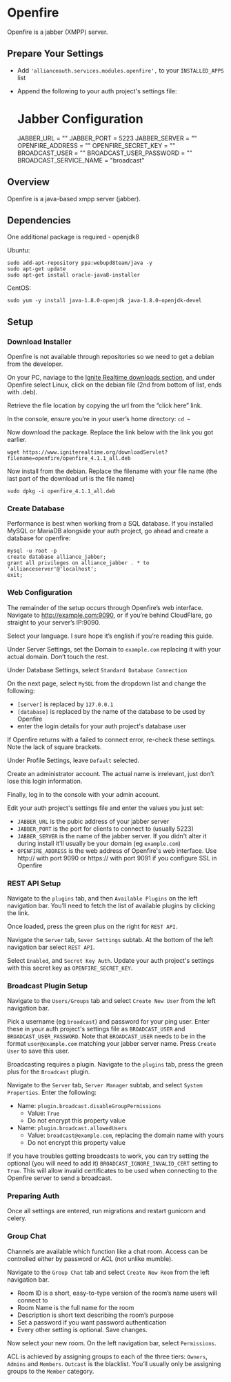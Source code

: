 # Openfire

 Openfire is a jabber (XMPP) server.

## Prepare Your Settings
 - Add `'allianceauth.services.modules.openfire',` to your `INSTALLED_APPS` list
 - Append the following to your auth project's settings file:


    # Jabber Configuration
    JABBER_URL = ""
    JABBER_PORT = 5223
    JABBER_SERVER = ""
    OPENFIRE_ADDRESS = ""
    OPENFIRE_SECRET_KEY = ""
    BROADCAST_USER = ""
    BROADCAST_USER_PASSWORD = ""
    BROADCAST_SERVICE_NAME = "broadcast"

## Overview
Openfire is a java-based xmpp server (jabber).

## Dependencies
One additional package is required - openjdk8

Ubuntu:

    sudo add-apt-repository ppa:webupd8team/java -y
    sudo apt-get update
    sudo apt-get install oracle-java8-installer

CentOS:

    sudo yum -y install java-1.8.0-openjdk java-1.8.0-openjdk-devel

## Setup
### Download Installer
Openfire is not available through repositories so we need to get a debian from the developer.

On your PC, naviage to the [Ignite Realtime downloads section](https://www.igniterealtime.org/downloads/index.jsp), and under Openfire select Linux, click on the debian file (2nd from bottom of list, ends with .deb).

Retrieve the file location by copying the url from the “click here” link.

In the console, ensure you’re in your user’s home directory: `cd ~`

Now download the package. Replace the link below with the link you got earlier.

    wget https://www.igniterealtime.org/downloadServlet?filename=openfire/openfire_4.1.1_all.deb

Now install from the debian. Replace the filename with your file name (the last part of the download url is the file name)

    sudo dpkg -i openfire_4.1.1_all.deb

### Create Database
Performance is best when working from a SQL database. If you installed MySQL or MariaDB alongside your auth project, go ahead and create a database for openfire:

    mysql -u root -p
    create database alliance_jabber;
    grant all privileges on alliance_jabber . * to 'allianceserver'@'localhost';
    exit;

### Web Configuration
The remainder of the setup occurs through Openfire’s web interface. Navigate to http://example.com:9090, or if you’re behind CloudFlare, go straight to your server’s IP:9090.

Select your language. I sure hope it’s english if you’re reading this guide.

Under Server Settings, set the Domain to `example.com` replacing it with your actual domain. Don’t touch the rest.

Under Database Settings, select `Standard Database Connection`

On the next page, select `MySQL` from the dropdown list and change the following:
 - `[server]` is replaced by `127.0.0.1`
 - `[database]` is replaced by the name of the database to be used by Openfire
 - enter the login details for your auth project's database user

If Openfire returns with a failed to connect error, re-check these settings. Note the lack of square brackets.

Under Profile Settings, leave `Default` selected.

Create an administrator account. The actual name is irrelevant, just don’t lose this login information.

Finally, log in to the console with your admin account.

Edit your auth project's settings file and enter the values you just set:
 - `JABBER_URL` is the pubic address of your jabber server
 - `JABBER_PORT` is the port for clients to connect to (usually 5223)
 - `JABBER_SERVER` is the name of the jabber server. If you didn't alter it during install it'll usually be your domain (eg `example.com`)
 - `OPENFIRE_ADDRESS` is the web address of Openfire's web interface. Use http:// with port 9090 or https:// with port 9091 if you configure SSL in Openfire

### REST API Setup
Navigate to the `plugins` tab, and then `Available Plugins` on the left navigation bar. You’ll need to fetch the list of available plugins by clicking the link.

Once loaded, press the green plus on the right for `REST API`.

Navigate the `Server` tab, `Sever Settings` subtab. At the bottom of the left navigation bar select `REST API`.

Select `Enabled`, and `Secret Key Auth`. Update your auth project's settings with this secret key as `OPENFIRE_SECRET_KEY`.

### Broadcast Plugin Setup

Navigate to the `Users/Groups` tab and select `Create New User` from the left navigation bar.

Pick a username (eg `broadcast`) and password for your ping user. Enter these in your auth project's settings file as `BROADCAST_USER` and `BROADCAST_USER_PASSWORD`. Note that `BROADCAST_USER` needs to be in the format `user@example.com` matching your jabber server name. Press `Create User` to save this user.

Broadcasting requires a plugin. Navigate to the `plugins` tab, press the green plus for the `Broadcast` plugin.

Navigate to the `Server` tab, `Server Manager` subtab, and select `System Properties`. Enter the following:

 - Name: `plugin.broadcast.disableGroupPermissions`
   - Value: `True`
   - Do not encrypt this property value
 - Name: `plugin.broadcast.allowedUsers`
   - Value: `broadcast@example.com`, replacing the domain name with yours
   - Do not encrypt this property value

If you have troubles getting broadcasts to work, you can try setting the optional (you will need to add it) `BROADCAST_IGNORE_INVALID_CERT` setting to `True`. This will allow invalid certificates to be used when connecting to the Openfire server to send a broadcast.

### Preparing Auth

Once all settings are entered, run migrations and restart gunicorn and celery.

### Group Chat
Channels are available which function like a chat room. Access can be controlled either by password or ACL (not unlike mumble).

Navigate to the `Group Chat` tab and select `Create New Room` from the left navigation bar.
 - Room ID is a short, easy-to-type version of the room’s name users will connect to
 - Room Name is the full name for the room
 - Description is short text describing the room’s purpose
 - Set a password if you want password authentication
 - Every other setting is optional. Save changes.

Now select your new room. On the left navigation bar, select `Permissions`.

ACL is achieved by assigning groups to each of the three tiers: `Owners`, `Admins` and `Members`. `Outcast` is the blacklist. You’ll usually only be assigning groups to the `Member` category.
